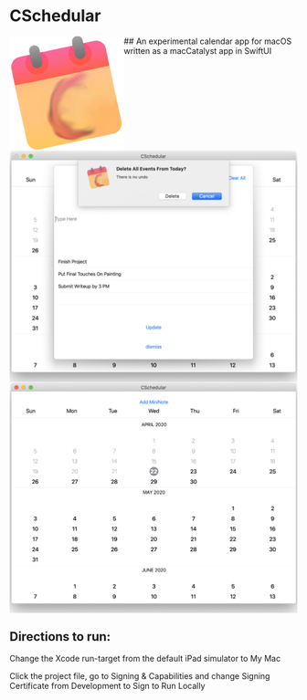# CSchedular
<img align="left" src="Screenshots/Icon.png" alt="drawing" width="200" height="200"/>
## An experimental calendar app for macOS written as a macCatalyst app in SwiftUI
<img align="center" src="Screenshots/Screenshot1.png" alt="drawing"/>
<img align="center" src="Screenshots/Screenshot2.png" alt="drawing"/>

## Directions to run:
Change the Xcode run-target from the default iPad simulator to My Mac

Click the project file, go to Signing & Capabilities and change Signing Certificate from Development to Sign to Run Locally
